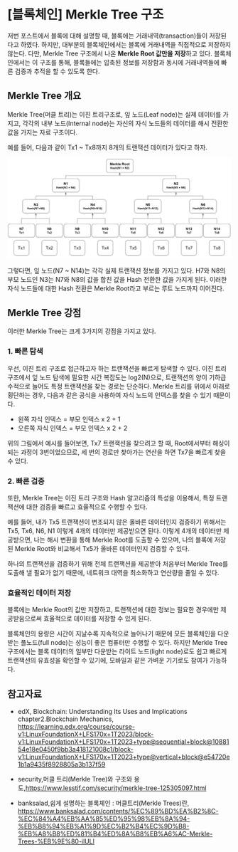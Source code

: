 # [블록체인] Merkle Tree 구조



저번 포스트에서 블록에 대해 설명할 때, 블록에는 거래내역(transaction)들이 저장된다고 하였다. 하지만, 대부분의 블록체인에서는 블록에 거래내역을 직접적으로 저장하지 않는다. 다만, Merkle Tree 구조에서 나온 **Merkle Root 값만을 저장**하고 있다. 블록체인에서는 이 구조를 통해, 블록들에는 압축된 정보를 저장함과 동시에 거래내역들에 빠른 검증과 추적을 할 수 있도록 한다. 



## Merkle Tree 개요

Merkle Tree(머클 트리)는 이진 트리구조로, 잎 노드(Leaf node)는 실제 데이터를 가지고, 각각의 내부 노드(Internal node)는 자신의 자식 노드들의 데이터를 해시 전환한 값을 가지는 자료 구조이다. 

예를 들어, 다음과 같이 Tx1 ~ Tx8까지 8개의 트랜잭션 데이터가 있다고 하자. 

![image-20231230170546984](img/image-20231230170546984.png)

그렇다면, 잎 노드(N7 ~ N14)는 각각 실제 트랜잭션 정보를 가지고 있다. H7와 N8의 부모 노드인 N3는 N7와 N8의 값을 합친 값을 Hash 전환한 값을 가지게 된다. 이러한 자식 노드들에 대한 Hash 전환은 Merkle Root라고 부르는 루트 노드까지 이어진다.



## Merkle Tree 강점

이러한 Merkle Tree는 크게 3가지의 강점을 가지고 있다.



### 1. 빠른 탐색

우선, 이진 트리 구조로 접근하고자 하는 트랜잭션을 빠르게 탐색할 수 있다. 이진 트리 구조에서 잎 노드 탐색에 필요한 시간 복잡도는 log2(N)으로, 트랜잭션의 양이 기하급수적으로 늘어도 특정 트랜잭션을 찾는 경로는 단순하다. Merkle 트리를 위에서 아래로 횡단하는 경우, 다음과 같은 공식을 사용하여 자식 노드의 인덱스를 찾을 수 있기 때문이다.

- 왼쪽 자식 인덱스     = 부모 인덱스 x 2 + 1 
- 오른쪽 자식 인덱스 = 부모 인덱스 x 2 + 2



위의 그림에서 예시를 들어보면, Tx7 트랜잭션을 찾으려고 할 때, Root에서부터 해싱이 되는 과정이 3번이었으므로, 세 번의 경로만 찾아가는 연산을 하면 Tx7을 빠르게 찾을 수 있다. 





### 2. 빠른 검증

또한, Merkle Tree는 이진 트리 구조와 Hash 알고리즘의 특성을 이용해서, 특정 트랜잭션에 대한 검증을 빠르고 효율적으로 수행할 수 있다.

예를 들어, 내가 Tx5 트랜잭션이 변조되지 않은 올바른 데이터인지 검증하기 위해서는 Tx5, Tx6, N6, N1 이렇게 4개의 데이터만 제공받으면 된다. 이렇게 4개의 데이터만 제공받으면, 나는 해시 변환을 통해 Merkle Root를 도출할 수 있으며, 나의 블록에 저장된 Merkle Root와 비교해서 Tx5가 올바른 데이터인지 검증할 수 있다.

하나의 트랜잭션을 검증하기 위해 전체 트랜잭션을 제공받아 처음부터 Merkle Tree를 도출해 낼 필요가 없기 때문에, 네트워크 대역을 최소화하고 연산량을 줄일 수 있다. 



### 효율적인 데이터 저장

블록에는 Merkle Root의 값만 저장하고, 트랜잭션에 대한 정보는 필요한 경우에만 제공받음으로써 효율적으로 데이터를 저장할 수 있게 된다. 

블록체인의 용량은 시간이 지날수록 지속적으로 늘어나기 때문에 모든 블록체인을 다운받는 풀노드(full node)는 성능이 좋은 컴퓨터만 수행할 수 있다. 하지만 Merkle Tree 구조에서는 블록 데이터의 일부만 다운받는 라이트 노드(light node)로도 쉽고 빠르게 트랜잭션의 유효성을 확인할 수 있기에, 모바일과 같은 가벼운 기기로도 참여가 가능하다.



## 참고자료

- edX, Blockchain: Understanding Its Uses and Implications chapter2.Blockchain Mechanics, https://learning.edx.org/course/course-v1:LinuxFoundationX+LFS170x+1T2023/block-v1:LinuxFoundationX+LFS170x+1T2023+type@sequential+block@1088154e18e0450f9bb3a418121008c1/block-v1:LinuxFoundationX+LFS170x+1T2023+type@vertical+block@e54720e1b1a9435f8928805a3b137f59

- security,머클 트리(Merkle Tree)와 구조와 용도,https://www.lesstif.com/security/merkle-tree-125305097.html
- banksalad,쉽게 설명하는 블록체인 : 머클트리(Merkle Trees)란, https://www.banksalad.com/contents/%EC%89%BD%EA%B2%8C-%EC%84%A4%EB%AA%85%ED%95%98%EB%8A%94-%EB%B8%94%EB%A1%9D%EC%B2%B4%EC%9D%B8-%EB%A8%B8%ED%81%B4%ED%8A%B8%EB%A6%AC-Merkle-Trees-%EB%9E%80-ilULl